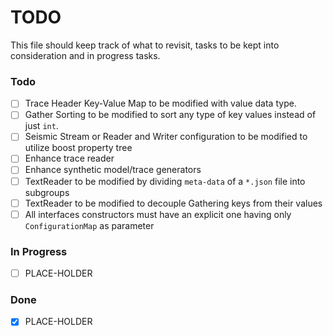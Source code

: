 # TODO

This file should keep track of what to revisit, tasks to be kept into consideration and in progress tasks.

### Todo

- [ ] Trace Header Key-Value Map to be modified with value data type.
- [ ] Gather Sorting to be modified to sort any type of key values instead of just `int`.
- [ ] Seismic Stream or Reader and Writer configuration to be modified to utilize boost property tree
- [ ] Enhance trace reader
- [ ] Enhance synthetic model/trace generators
- [ ] TextReader to be modified by dividing `meta-data` of a `*.json` file into subgroups
- [ ] TextReader to be modified to decouple Gathering keys from their values
- [ ] All interfaces constructors must have an explicit one having only `ConfigurationMap` as parameter

### In Progress

- [ ] PLACE-HOLDER

### Done

- [x] PLACE-HOLDER